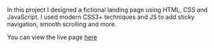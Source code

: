 
In this project I designed a fictional landing page using HTML, CSS and JavaScript. 
I used modern CSS3+ techniques and JS to add sticky navigation, smooth scrolling and more.

You can view the live page [here](https://buildcbn.netlify.app/)
